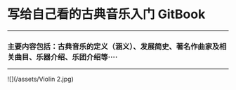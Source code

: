 # 写给自己看的古典音乐入门  GitBook 

---

### 主要内容包括：古典音乐的定义（涵义）、发展简史、著名作曲家及相关曲目、乐器介绍、乐团介绍等····

---

![](/assets/Violin 2.jpg)


